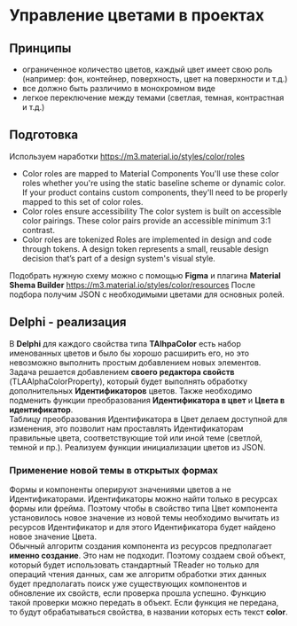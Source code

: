 
# Управление цветами в проектах

## Принципы

- ограниченное количество цветов, каждый цвет имеет свою роль (например: фон, контейнер, поверхность, цвет на поверхности и т.д.)
- все должно быть различимо в монохромном виде
- легкое переключение между темами (светлая, темная, контрастная и т.д.)

## Подготовка

Используем наработки https://m3.material.io/styles/color/roles
- Color roles are mapped to Material Components
You'll use these color roles whether you're using the static baseline scheme or dynamic color. If your product contains custom components, they'll need to be properly mapped to this set of color roles.
- Color roles ensure accessibility
The color system is built on accessible color pairings. These color pairs provide an accessible minimum 3:1 contrast.
- Color roles are tokenized
Roles are implemented in design and code through tokens. A design token represents a small, reusable design decision that’s part of a design system's visual style. 

Подобрать нужную схему можно с помощью **Figma** и плагина **Material Shema Builder** https://m3.material.io/styles/color/resources
После подбора получим JSON с необходимыми цветами для основных ролей.

## Delphi - реализация

В **Delphi** для каждого свойства типа **TAlhpaColor** есть набор именованных цветов и было бы хорошо расширить его, но это невозможно выполнить простым добавлением новых элементов.  
Задача решается добавлением **своего редактора свойств** (TLAAlphaColorProperty), который будет выполнять обработку дополнительных **Идентификаторов** цветов. Также необходимо подменить функции преобразования **Идентификатора в цвет** и **Цвета в идентификатор**.  
Таблицу преобразования Идентификатора в Цвет делаем доступной для изменения, это позволит нам проставлять Идентификаторам правильные цвета, соответствующие той или иной теме (светлой, темной и пр.). Реализуем функции инициализации цветов из JSON.

### Применение новой темы в открытых формах

Формы и компоненты оперируют значениями цветов а не Идентификаторами. Идентификаторы можно найти только в ресурсах формы или фрейма. Поэтому чтобы в свойство типа Цвет компонента установилось новое значение из новой темы необходимо вычитать из ресурсов Идентификатор и для этого Идентификатора будет найдено новое значение Цвета.  
Обычный алгоритм создания компонента из ресурсов предполагает **именно создание**. Это нам не подходит. Поэтому создаем свой объект, который будет использовать стандартный TReader но только для операций чтения данных, сам же алгоритм обработки этих данных будет предполагать поиск уже существующих компонентов и обновление их свойств, если проверка прошла успешно. Функцию такой проверки можно передать в объект. Если функция не передана, то будут обрабатываться свойства, в названии которых есть текст **color**.
